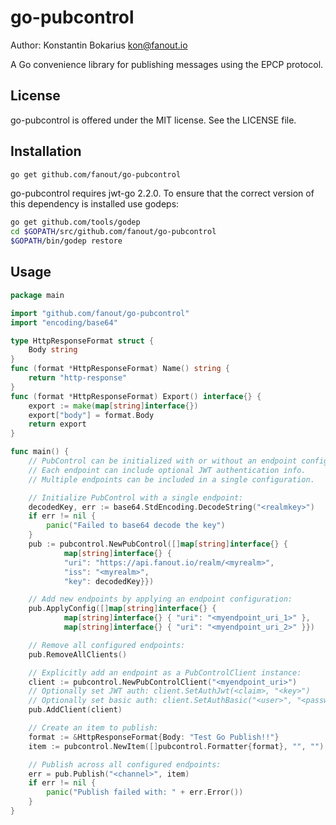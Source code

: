 go-pubcontrol
===============

Author: Konstantin Bokarius <kon@fanout.io>

A Go convenience library for publishing messages using the EPCP protocol.

License
-------

go-pubcontrol is offered under the MIT license. See the LICENSE file.

Installation
------------

```sh
go get github.com/fanout/go-pubcontrol
```

go-pubcontrol requires jwt-go 2.2.0. To ensure that the correct version of this dependency is installed use godeps:

```sh
go get github.com/tools/godep
cd $GOPATH/src/github.com/fanout/go-pubcontrol
$GOPATH/bin/godep restore
```

Usage
-----

```go
package main

import "github.com/fanout/go-pubcontrol"
import "encoding/base64"

type HttpResponseFormat struct {
    Body string
}
func (format *HttpResponseFormat) Name() string {
    return "http-response"
}
func (format *HttpResponseFormat) Export() interface{} {
    export := make(map[string]interface{})
    export["body"] = format.Body
    return export
}

func main() {
    // PubControl can be initialized with or without an endpoint configuration.
    // Each endpoint can include optional JWT authentication info.
    // Multiple endpoints can be included in a single configuration.

    // Initialize PubControl with a single endpoint:
    decodedKey, err := base64.StdEncoding.DecodeString("<realmkey>")
    if err != nil {
        panic("Failed to base64 decode the key")
    }
    pub := pubcontrol.NewPubControl([]map[string]interface{} {
            map[string]interface{} {
            "uri": "https://api.fanout.io/realm/<myrealm>",
            "iss": "<myrealm>", 
            "key": decodedKey}})

    // Add new endpoints by applying an endpoint configuration:
    pub.ApplyConfig([]map[string]interface{} {
            map[string]interface{} { "uri": "<myendpoint_uri_1>" },
            map[string]interface{} { "uri": "<myendpoint_uri_2>" }})

    // Remove all configured endpoints:
    pub.RemoveAllClients()

    // Explicitly add an endpoint as a PubControlClient instance:
    client := pubcontrol.NewPubControlClient("<myendpoint_uri>")
    // Optionally set JWT auth: client.SetAuthJwt(<claim>, "<key>")
    // Optionally set basic auth: client.SetAuthBasic("<user>", "<password>")
    pub.AddClient(client)

    // Create an item to publish:
    format := &HttpResponseFormat{Body: "Test Go Publish!!"} 
    item := pubcontrol.NewItem([]pubcontrol.Formatter{format}, "", "")

    // Publish across all configured endpoints:
    err = pub.Publish("<channel>", item)
    if err != nil {
        panic("Publish failed with: " + err.Error())
    }
}
```
